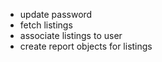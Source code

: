 - update password
- fetch listings
- associate listings to user
- create report objects for listings